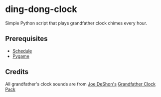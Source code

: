 # ding-dong-clock
Simple Python script that plays grandfather clock chimes every hour.

## Prerequisites

- [Schedule](https://github.com/dbader/schedule)
- [Pygame](https://github.com/pygame/pygame)

## Credits

All grandfather's clock sounds are from [Joe DeShon's](http://www.joedeshon.com) [Grandfather Clock Pack](https://freesound.org/people/joedeshon/packs/7926/)
